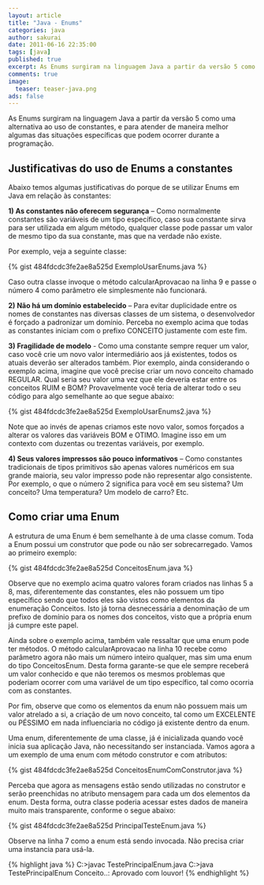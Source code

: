 ```yaml
---
layout: article
title: "Java - Enums"
categories: java
author: sakurai
date: 2011-06-16 22:35:00
tags: [java]
published: true
excerpt: As Enums surgiram na linguagem Java a partir da versão 5 como uma alternativa ao uso de constantes, e para atender de maneira melhor algumas das situações específicas que podem ocorrer durante a programação.
comments: true
image:
  teaser: teaser-java.png
ads: false
---
```


As Enums surgiram na linguagem Java a partir da versão 5 como uma alternativa ao uso de constantes, e para atender de maneira melhor algumas das situações específicas que podem ocorrer durante a programação.

## Justificativas do uso de Enums a constantes

Abaixo temos algumas justificativas do porque de se utilizar Enums em Java em relação às constantes:

**1) As constantes não oferecem segurança** – Como normalmente constantes são variáveis de um tipo específico, caso sua constante sirva para ser utilizada em algum método, qualquer classe pode passar um valor de mesmo tipo da sua constante, mas que na verdade não existe.

Por exemplo, veja a seguinte classe:

{% gist 484fdcdc3fe2ae8a525d ExemploUsarEnums.java %}

Caso outra classe invoque o método calcularAprovacao na linha 9 e passe o número 4 como parâmetro ele simplesmente não funcionará.

**2) Não há um domínio estabelecido** – Para evitar duplicidade entre os nomes de constantes nas diversas classes de um sistema, o desenvolvedor é forçado a padronizar um domínio. Perceba no exemplo acima que todas as constantes iniciam com o prefixo CONCEITO justamente com este fim.

**3) Fragilidade de modelo** - Como uma constante sempre requer um valor, caso você crie um novo valor intermediário aos já existentes, todos os atuais deverão ser alterados também. Pior exemplo, ainda considerando o exemplo acima, imagine que você precise criar um novo conceito chamado REGULAR. Qual seria seu valor uma vez que ele deveria estar entre os conceitos RUIM e BOM?  Provavelmente você teria de alterar todo o seu código para algo semelhante ao que segue abaixo:

{% gist 484fdcdc3fe2ae8a525d ExemploUsarEnums2.java %}

Note que ao invés de apenas criamos este novo valor, somos forçados a alterar os valores das variáveis BOM e OTIMO. Imagine isso em um contexto com duzentas ou trezentas variáveis, por exemplo.

**4) Seus valores impressos são pouco informativos** – Como constantes tradicionais de tipos primitivos são apenas valores numéricos em sua grande maioria, seu valor impresso pode não representar algo consistente. Por exemplo, o que o número 2 significa para você em seu sistema? Um conceito? Uma temperatura? Um modelo de carro? Etc.

## Como criar uma Enum

A estrutura de uma Enum é bem semelhante à de uma classe comum. Toda a Enum possui um construtor que pode ou não ser sobrecarregado. Vamos ao primeiro exemplo:

{% gist 484fdcdc3fe2ae8a525d ConceitosEnum.java %}

Observe que no exemplo acima quatro valores foram criados nas linhas 5 a 8, mas, diferentemente das constantes, eles não possuem um tipo específico sendo que todos eles são vistos como elementos da enumeração Conceitos. Isto já torna desnecessária a denominação de um prefixo de domínio para os nomes dos conceitos, visto que a própria enum já cumpre este papel.

Ainda sobre o exemplo acima, também vale ressaltar que uma enum pode ter métodos. O método calcularAprovacao na linha 10 recebe como parâmetro agora não mais um número inteiro qualquer, mas sim uma enum do tipo ConceitosEnum. Desta forma garante-se que ele sempre receberá um valor conhecido e que não teremos os mesmos problemas que poderiam ocorrer com uma variável de um tipo específico, tal como ocorria com as constantes.

Por fim, observe que como os elementos da enum não possuem mais um valor atrelado a si, a criação de um novo conceito, tal como um EXCELENTE ou PÉSSIMO em nada influenciaria no código já existente dentro da enum.

Uma enum, diferentemente de uma classe, já é inicializada quando você inicia sua aplicação Java, não necessitando ser instanciada. Vamos agora a um exemplo de uma enum com método construtor e com atributos:

{% gist 484fdcdc3fe2ae8a525d ConceitosEnumComConstrutor.java %}

Perceba que agora as mensagens estão sendo utilizadas no construtor e serão preenchidas no atributo mensagem para cada um dos elementos da enum. Desta forma, outra classe poderia acessar estes dados de maneira muito mais transparente, conforme o segue abaixo:

{% gist 484fdcdc3fe2ae8a525d PrincipalTesteEnum.java %}

Observe na linha 7 como a enum está sendo invocada. Não precisa criar uma instancia para usá-la.

{% highlight java %}
C:\>javac TestePrincipalEnum.java
C:\>java TestePrincipalEnum
Conceito..: Aprovado com louvor!
{% endhighlight %}
